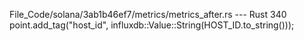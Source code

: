 File_Code/solana/3ab1b46ef7/metrics/metrics_after.rs --- Rust
340         point.add_tag("host_id", influxdb::Value::String(HOST_ID.to_string()));                                                                            

